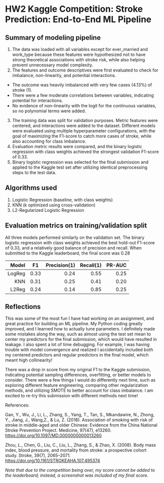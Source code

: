 # HW2 Kaggle Competition: Stroke Prediction: End-to-End ML Pipeline

## Summary of modeling pipeline
1. The data was loaded with all variables except for ever_married and work_type because these features were hypothesized not to have strong theoretical associations with stroke risk, while also helping prevent unnecessary model complexity. 
2. The features and outcome descriptives were first evaluated to check for imbalance, non-linearity, and potential interactions.
- The outcome was heavily imbalanced with very few cases (4.13%) of stroke (1).
- There were a few moderate correlations between variables, indicating potential for interactions.
- No evidence of non-linearity with the logit for the continuous variables, so no polynomial terms were added.
3. The training data was split for validation purposes. Metric features were centered, and interactions were added to the dataset. Different models were evaluated using multiple hyperparameter configurations, with the goal of maximizing the F1-score to catch more cases of stroke, while also accounting for class imbalance. 
4. Evaluation metric results were compared, and the binary logistic regression with class weights achieved the strongest validation F1-score of 0.33.
5. Binary logistic regression was selected for the final submission and applied to the Kaggle test set after utilizing identical preprocessing steps to the test data.
 
## Algorithms used
1. Logistic Regression (baseline, with class weights)
2. KNN (k optimized using cross-validation)
3. L2-Regularized Logistic Regression

## Evaluation metrics on training/validation split 
All three models performed similarly on the validation set. The binary logistic regression with class weights achieved the best hold-out F1-score of 0.33, and a relatively good balance of precision and recall. When submitted to the Kaggle leaderboard, the final score was 0.28

| Model | F1   | Precision(1)| Recall(1) | PR-AUC |
|------:|:----:|------------:|----------:|-------:|
| LogReg| 0.33 | 0.24        | 0.55      | 0.25   |
| KNN   | 0.31 | 0.25        | 0.41      | 0.20   |
| L2Reg | 0.24 | 0.14        | 0.85      | 0.25   |

## Reflections
This was some of the most fun I have had working on an assignment, and great practice for building an ML pipeline. My Python coding greatly improved, and I learned how to actually tune parameters. I definitely made some mistakes along the way, such as almost using the test set mean to center my predictors for the final submission, which would have resulted in leakage. I also spent a lot of time debugging. For example, I was having trouble with model convergence and realized I accidentally included both my centered predictors and regular predictors in the final model, which meant high collinearity!

There was a drop in score from my original F1 to the Kaggle submission, indicating potential sampling differences, overfitting, or better models to consider. There were a few things I would do differently next time, such as exploring different feature engineering, comparing other regularization methods, and utilizing SMOTE to better account for class imbalance. I am excited to re-try this submission with different methods next time!

References:

Gan, Y., Wu, J., Li, L., Zhang, S., Yang, T., Tan, S., Mkandawire, N., Zhong, Y., Jiang, J., Wang,Z., & Lu, Z. (2018). Association of smoking with risk of stroke in middle-aged and older Chinese: Evidence from the China National Stroke Prevention Project. Medicine, 97(47), e13260. https://doi.org/10.1097/MD.0000000000013260

Zhou, L., Chen, G., Liu, C., Liu, L., Zhang, S., & Zhao, X. (2008). Body mass index, blood pressure, and mortality from stroke: a prospective cohort study. Stroke, 39(7), 2065–2071. https://doi.org/10.1161/STROKEAHA.107.495374

*Note that due to the competition being over, my score cannot be added to the leaderboard; instead, a screenshot was included of my final score.*
